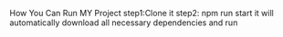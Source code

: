 How You Can  Run MY Project 
step1:Clone it
step2: npm run start
it will automatically download all necessary dependencies and run

